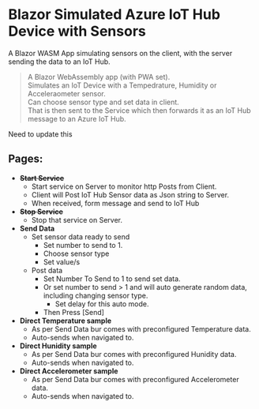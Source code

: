 # Blazor Simulated Azure IoT Hub Device with Sensors
A Blazor WASM App simulating sensors on the client, with the server sending the data to an IoT Hub.

> A Blazor WebAssembly app (with PWA set).  
Simulates an IoT Device with a Tempedrature, Humidity or Acceleraometer sensor.  
Can choose sensor type and set data in client.  
That is then sent to the Service which then forwards it as an IoT Hub message to an Azure IoT Hub.

Need to update this

## Pages:
- ~~**Start Service**~~
  - Start service on Server to monitor http Posts from Client.
  - Client will Post IoT Hub Sensor data as Json string to Server.
  - When received, form message and send to IoT Hub
- ~~**Stop Service**~~
  - Stop that service on Server.
- **Send Data**
  - Set sensor data ready to send
    - Set number to send to 1.
    - Choose sensor type
    - Set value/s
  - Post data
    - Set Number To Send to 1 to send set data.
    - Or set number to send > 1 and will auto generate random data, including changing sensor type.
      - Set delay for this auto mode.
    - Then Press [Send]
- **Direct Temperature sample**
  - As per Send Data bur comes with preconfigured Temperature data.
  - Auto-sends when navigated to.
- **Direct Hunidity sample**
  - As per Send Data bur comes with preconfigured Hunidity data.
  - Auto-sends when navigated to.
- **Direct Accelerometer sample**
  - As per Send Data bur comes with preconfigured Accelerometer data.
  - Auto-sends when navigated to.
